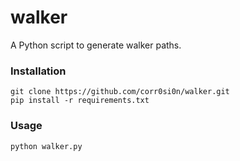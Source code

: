 # walker
A Python script to generate walker paths.

### Installation
```
git clone https://github.com/corr0si0n/walker.git
pip install -r requirements.txt
```

### Usage
```
python walker.py
```
